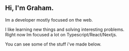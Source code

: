 ## Hi, I'm Graham.
Im a developer mostly focused on the web. 

I like learning new things and solving interesting problems.<br>
Right now Im focused a lot on Typescript/React/Nextjs.

You can see some of the stuff i've made below.  
